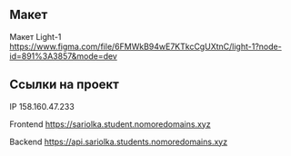 ## Макет 
Макет Light-1  
https://www.figma.com/file/6FMWkB94wE7KTkcCgUXtnC/light-1?node-id=891%3A3857&mode=dev


## Ссылки на проект

IP 158.160.47.233

Frontend https://sariolka.student.nomoredomains.xyz

Backend https://api.sariolka.students.nomoredomains.xyz
